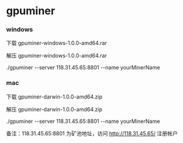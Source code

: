 # gpuminer

### windows

下载 gpuminer-windows-1.0.0-amd64.rar

解压 gpuminer-windows-1.0.0-amd64.rar

./gpuminer --server 118.31.45.65:8801 --name yourMinerName

### mac
下载 gpuminer-darwin-1.0.0-amd64.zip

解压 gpuminer-darwin-1.0.0-amd64.zip

./gpuminer --server 118.31.45.65:8801 --name yourMinerName

备注：118.31.45.65:8801 为矿池地址，访问 http://118.31.45.65/ 注册帐户

